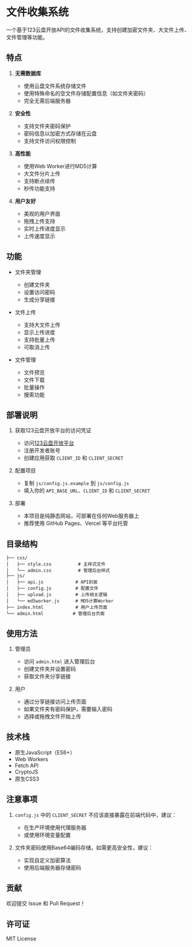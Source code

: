 # 文件收集系统

一个基于123云盘开放API的文件收集系统，支持创建加密文件夹、大文件上传、文件管理等功能。

## 特点

1. **无需数据库**
   - 使用云盘文件系统存储文件
   - 使用特殊命名的空文件存储配置信息（如文件夹密码）
   - 完全无需后端服务器

2. **安全性**
   - 支持文件夹密码保护
   - 密码信息以加密方式存储在云盘
   - 支持文件访问权限控制

3. **高性能**
   - 使用Web Worker进行MD5计算
   - 大文件分片上传
   - 支持断点续传
   - 秒传功能支持

4. **用户友好**
   - 美观的用户界面
   - 拖拽上传支持
   - 实时上传进度显示
   - 上传速度显示

## 功能

- 文件夹管理
  - 创建文件夹
  - 设置访问密码
  - 生成分享链接
  
- 文件上传
  - 支持大文件上传
  - 显示上传进度
  - 支持批量上传
  - 可取消上传
  
- 文件管理
  - 文件预览
  - 文件下载
  - 批量操作
  - 搜索功能

## 部署说明

1. 获取123云盘开放平台的访问凭证
   - 访问[123云盘开放平台](https://www.123pan.com/developer)
   - 注册开发者账号
   - 创建应用获取 `CLIENT_ID` 和 `CLIENT_SECRET`

2. 配置项目
   - 复制 `js/config.js.example` 到 `js/config.js`
   - 填入你的 `API_BASE_URL`、`CLIENT_ID` 和 `CLIENT_SECRET`

3. 部署
   - 本项目是纯静态网站，可部署在任何Web服务器上
   - 推荐使用 GitHub Pages、Vercel 等平台托管

## 目录结构

```
├── css/
│   ├── style.css          # 主样式文件
│   └── admin.css          # 管理后台样式
├── js/
│   ├── api.js            # API封装
│   ├── config.js         # 配置文件
│   ├── upload.js         # 上传相关逻辑
│   └── md5worker.js      # MD5计算Worker
├── index.html            # 用户上传页面
└── admin.html           # 管理后台页面
```

## 使用方法

1. 管理员
   - 访问 `admin.html` 进入管理后台
   - 创建文件夹并设置密码
   - 获取文件夹分享链接
   
2. 用户
   - 通过分享链接访问上传页面
   - 如果文件夹有密码保护，需要输入密码
   - 选择或拖拽文件开始上传

## 技术栈

- 原生JavaScript（ES6+）
- Web Workers
- Fetch API
- CryptoJS
- 原生CSS3

## 注意事项

1. `config.js` 中的 `CLIENT_SECRET` 不应该直接暴露在前端代码中，建议：
   - 在生产环境使用代理服务器
   - 或使用环境变量配置
   
2. 文件夹密码使用Base64编码存储，如需更高安全性，建议：
   - 实现自定义加密算法
   - 使用后端服务器存储密码

## 贡献

欢迎提交 Issue 和 Pull Request！

## 许可证

MIT License 
